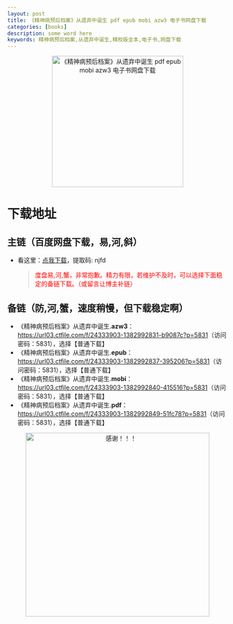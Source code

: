 ```yaml
---
layout: post
title: 《精神病预后档案》从遗弃中诞生 pdf epub mobi azw3 电子书网盘下载
categories: [books]
description: some word here
keywords: 精神病预后档案,从遗弃中诞生,精校版全本,电子书,网盘下载
---
```


<div align="center"><img src="https://qweree.cn/wp-content/uploads/2024/10/jing-shen-bing-yu-hou-dang-an.jpg" alt="《精神病预后档案》从遗弃中诞生 pdf epub mobi azw3 电子书网盘下载" width="300px" height="auto"></div>

# 下载地址

## 主链（百度网盘下载，易,河,斜）

- 看这里：[点我下载](https://pan.baidu.com/s/1iMXUbSbtZQZjDcqDmnWUyw?pwd=njfd)，提取码: njfd

  > <p style="color:red" >度盘易,河,蟹，非常抱歉。精力有限，若维护不及时，可以选择下面稳定的备链下载。（或留言让博主补链）</p>

## 备链（防,河,蟹，速度稍慢，但下载稳定啊）

- 《精神病预后档案》从遗弃中诞生.**azw3**：<https://url03.ctfile.com/f/24333903-1382992831-b9087c?p=5831>（访问密码：5831），选择【普通下载】
- 《精神病预后档案》从遗弃中诞生.**epub**：<https://url03.ctfile.com/f/24333903-1382992837-395206?p=5831>（访问密码：5831），选择【普通下载】
- 《精神病预后档案》从遗弃中诞生.**mobi**：<https://url03.ctfile.com/f/24333903-1382992840-415516?p=5831>（访问密码：5831），选择【普通下载】
- 《精神病预后档案》从遗弃中诞生.**pdf**：<https://url03.ctfile.com/f/24333903-1382992849-51fc78?p=5831>（访问密码：5831），选择【普通下载】

<div align="center"><img src="https://pic.imgdb.cn/item/6707df6bd29ded1a8ce37031.gif" alt="感谢！！！" width="420px" height="auto"/></div>
